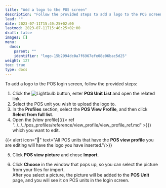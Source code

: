 ```yaml
---
title: "Add a logo to the POS screen"
description: "Follow the provided steps to add a logo to the POS screen."
lead: ""
date: 2023-07-11T15:40:25+02:00
lastmod: 2023-07-11T15:40:25+02:00
draft: false
images: []
menu:
  docs:
    parent: ""
    identifier: "logo-15b2994dc0a7f6967efe08e06bac5d25"
weight: 127
toc: true
type: docs
---
```


To add a logo to the POS login screen, follow the provided steps: 

1. Click the ![Lightbulb](Lightbulb_icon.PNG) button, enter **POS Unit List** and open the related link. 
2. Select the POS unit you wish to upload the logo to.
3. In the **Profiles** section, select the **POS View Profile**, and then click **Select from full list**.
4. Open the [view profile]({{< ref "../../../pos_profiles/reference/view_profile/view_profile_ref.md" >}}) which you want to edit. 

{{< alert icon="📝" text="All POS units that have the <b>POS view profile</b> you are editing will have the logo you have inserted."/>}}

5. Click **POS view picture** and chose **Import**.

6. Click **Choose** in the window that pops up, so you can select the picture from your files for import.           
   After you select a picture, the picture will be added to the **POS Unit** page, and you will see it on POS units in the login screen.